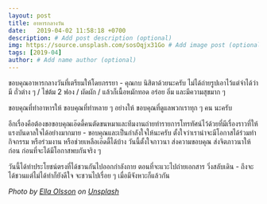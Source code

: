```yaml
---
layout: post
title: อาหารกลางวัน
date:   2019-04-02 11:58:18 +0700
description: # Add post description (optional)
img: https://source.unsplash.com/sosOqjx31Go # Add image post (optional)
tags: [2019-04]
author: # Add name author (optional)
---
```

ขอบคุณอาหารกลางวันที่เตรียมให้โดยภรรยา - คุณกบ นิสิตาด้วยนะครับ ไม่ได้ถ่ายรูปเอาไว้แต่จำได้ว่ามี ถั่วต่าง ๆ / ไข่ต้ม 2 ฟอง / ผัดผัก / แล้วก็เนื้อหมักทอด อร่อย อิ่ม และมีความสุขมาก ๆ

ขอบคุณที่ทำอาหารให้ ขอบคุณที่ทำหลาย ๆ อย่างให้ ขอบคุณที่ดูแลพวกเราทุก ๆ คน <i class="fa fa-heart" style="color:plum"></i> นะครับ

อีกเรื่องคือต้องขอขอบคุณเอ๊ดดี้คนตัดขนหมาและทีมงานถ่ายทำรายการโทรทัศน์ไว้ด้วยที่มีเรื่องราวที่ให้แรงบันดาลใจได้อย่างมากมาย - ขอบคุณและเป็นกำลังใจให้นะครับ ตั้งใจว่าเราน่าจะมีโอกาสได้ร่วมทำกิจกรรม หรือร่วมงาน หรือช่วยเหลือเอ๊ดดี้ได้บ้าง วันนี้ตั้งใจภาวนา ส่งความขอบคุณ ส่งจิตภาวนาให้ก่อน ก่อนที่จะได้มีโอกาสพบกันจริง ๆ <i class="fa fa-child" style="color:plum"></i>

วันนี้ได้ทำประโยชน์ตรงที่ได้ชวนกันไปออกกำลังกาย ตอนที่จะแวะไปถ่ายเอกสาร วิ่งสลับเดิน - ถึงจะได้ชวนแต่ไม่ได้ทำก็ยังดีใจ จะชวนไปเรื่อย ๆ เมื่อมีจังหวะก็แล้วกัน

*Photo by [Ella Olsson](https://unsplash.com/@ellaolsson) on [Unsplash](https://unsplash.com)*
